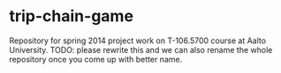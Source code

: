 trip-chain-game
===============

Repository for spring 2014 project work on T-106.5700 course at Aalto University. TODO: please rewrite this and we can also rename the whole repository once you come up with better name.
